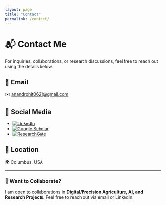 ```yaml
---
layout: page
title: "Contact"
permalink: /contact/
---
```


# 📬 Contact Me

For inquiries, collaborations, or research discussions, feel free to reach out using the details below.

## 📧 Email  
✉️ [anandrohit0621@gmail.com](mailto:anandrohit0621@gmail.com)  

## 🔗 Social Media  
- [![LinkedIn](https://img.shields.io/badge/LinkedIn-0077B5?style=for-the-badge&logo=linkedin&logoColor=white)](https://www.linkedin.com/in/therohitanand/)  
- [![Google Scholar](https://img.shields.io/badge/Google%20Scholar-4285F4?style=for-the-badge&logo=google-scholar&logoColor=white)](https://scholar.google.com/citations?user=za2Ac2AAAAAJ&hl=en&authuser=2)  
- [![ResearchGate](https://img.shields.io/badge/Twitter-1DA1F2?style=for-the-badge&logo=researchgate&logoColor=white)](https://www.researchgate.net/profile/Rohit-Anand-8?ev=hdr_xprf)  

## 📍 Location  
🌍 Columbus, USA  

---

### 📝 Want to Collaborate?  
I am open to collaborations in **Digital/Precision Agriculture, AI, and Research Projects**. Feel free to reach out via email or LinkedIn.
